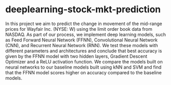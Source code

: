 # deeplearning-stock-mkt-prediction

In this project we aim to predict the change in movement of the mid-range prices for Wayfair Inc. (NYSE: W) using the limit
order book data from NASDAQ. As part of our process, we implement deep learning models, such as Feed Forward Neural
Network (FFNN), Convolutional Neural Network (CNN), and Recurrent Neural Network (RNN). We test these models with
different parameters and architectures and conclude that best accuracy is given by the FFNN model with two hidden layers,
Gradient Descent Optimizer and a ReLU activation function. We compare the models built on neural networks to our
baseline models built using kNN and SVM and find that the FFNN model scores higher on accuracy compared to the baseline
models.

